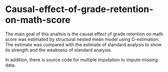 # Causal-effect-of-grade-retention-on-math-score
The main goal of this analtsis is the causal effect of grade retention on math score was estimated by structural nested mean model using G-estimation. The estimate was compared with the estimate of standard analysis to show its strength and the weakness of standard analysis.

In addition, there is source code for multiple imputation to impute missing data.
